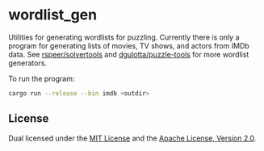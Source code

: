 # wordlist\_gen

Utilities for generating wordlists for puzzling.  Currently there is only
a program for generating lists of movies, TV shows, and actors from IMDb
data.  See [rspeer/solvertools](https://github.com/rspeer/solvertools) and
[dgulotta/puzzle-tools](https://github.com/dgulotta/puzzle-tools) for more
wordlist generators.

To run the program:
```bash
cargo run --release --bin imdb <outdir>
```

## License
Dual licensed under the [MIT License](LICENSE-MIT) and the
[Apache License, Version 2.0](LICENSE-APACHE).
